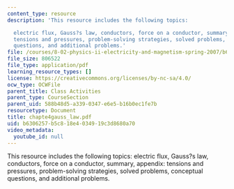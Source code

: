 ```yaml
---
content_type: resource
description: 'This resource includes the following topics:

  electric flux, Gauss?s law, conductors, force on a conductor, summary, appendix:
  tensions and pressures, problem-solving strategies, solved problems, conceptual
  questions, and additional problems.'
file: /courses/8-02-physics-ii-electricity-and-magnetism-spring-2007/b6306257b5c818e4034919c3d8680a70_chapte4gauss_law.pdf
file_size: 806522
file_type: application/pdf
learning_resource_types: []
license: https://creativecommons.org/licenses/by-nc-sa/4.0/
ocw_type: OCWFile
parent_title: Class Activities
parent_type: CourseSection
parent_uid: 588b48d5-a339-0347-e6e5-b16b0ec1fe7b
resourcetype: Document
title: chapte4gauss_law.pdf
uid: b6306257-b5c8-18e4-0349-19c3d8680a70
video_metadata:
  youtube_id: null
---
```

This resource includes the following topics:
electric flux, Gauss?s law, conductors, force on a conductor, summary, appendix: tensions and pressures, problem-solving strategies, solved problems, conceptual questions, and additional problems.